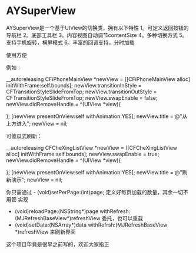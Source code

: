 # AYSuperView

AYSuperView是一个基于UIView的切换类，拥有以下特性
1。可定义返回按钮的导航栏
2。底部工具栏
3。内容视图自动调节contentSize
4。多种切换方式
5。支持手机旋转，横屏模式
6。丰富的回调支持，分时加载

使用方便

例如：

__autoreleasing CFiPhoneMainView *newView = [[CFiPhoneMainView alloc] initWithFrame:self.bounds];
newView.transitionInStyle = CFTransitionStyleSlideFromTop;
newView.transitionOutStyle = CFTransitionStyleSlideFromTop;
newView.swapEnable = false;
newView.didRemoveHandle = ^(UIView *view){
    
};
[newView presentOnView:self withAnimation:YES];
newView.title = @"从上方进入";
newView = nil;


可傻瓜式刷新：

__autoreleasing CFCheXingListView *newView = [[CFCheXingListView alloc] initWithFrame:self.bounds];
newView.swapEnable = true;
newView.didRemoveHandle = ^(UIView *view){

};
[newView presentOnView:self withAnimation:YES];
newView.title = @"刷新演示";
newView = nil;


你只需通过 - (void)setPerPage:(int)page; 定义好每页加载的数量，其余一切不用管
实现
- (void)reloadPage:(NSString*)page withRefresh:(MJRefreshBaseView*)refreshView
委托，也可以重载
- (void)setData:(NSArray*)data withRefrsh:(MJRefreshBaseView *)refreshView
来刷新界面


这个项目毕竟是很早之前写的，欢迎大家指正



